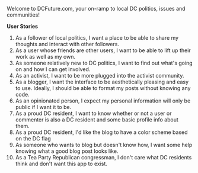 Welcome to DCFuture.com, your on-ramp to local DC politics, issues and communities!

**User Stories**

1. As a follower of local politics, I want a place to be able to share my thoughts and interact with other followers.
2. As a user whose friends are other users, I want to be able to lift up their work as well as my own.
3. As someone relatively new to DC politics, I want to find out what's going on and how I can get involved.
4. As an activist, I want to be more plugged into the activist community.
5. As a blogger, I want the interface to be aesthetically pleasing and easy to use. Ideally, I should be able to format my posts without knowing any code.
6. As an opinionated person, I expect my personal information will only be public if I want it to be.
7. As a proud DC resident, I want to know whether or not a user or commenter is also a DC resident and some basic profile info about them.
8. As a proud DC resident, I'd like the blog to have a color scheme based on the DC flag
9. As someone who wants to blog but doesn't know how, I want some help knowing what a good blog post looks like.
10. As a Tea Party Republican congressman, I don't care what DC residents think and don't want this app to exist.
